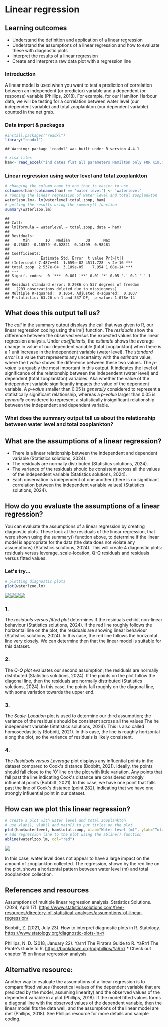 

  
# Linear regression



## Learning outcomes
  * Understand the definition and application of a linear regression
  * Understand the assumptions of a linear regression and how to evaluate these with diagnostic plots 
  * Interpret the results of a linear regression 
  * Create and interpret a raw data plot with a regression line

### Introduction 

  A linear model is used when you want to test a prediction of correlation between an independent (or predictor) variable and a dependent (or response) variable (Phillips, 2018). For example, for our Hamilton Harbour data, we will be testing for a correlation between water level (our independent variable) and total zooplankton (our dependent variable) counted in the net grab. 

### Data import & packages

``` r
#install.packages("readxl")
library("readxl")
```

```
## Warning: package 'readxl' was built under R version 4.4.1
```

``` r
# xlsx files
ham<- read_excel("ind dates flat all parameters Hamilton only FOR Kim.xlsx")
```

### Linear regression  using water level and total zooplankton

``` r
# changing the column name to one that is easier to use
colnames(ham)[colnames(ham) == 'water level'] <- 'waterlevel'
# running the linear regression of water level and total zooplankton
waterlzoo.lm<- lm(waterlevel~total.zoop, ham)
# getting the results using the summary() function
summary(waterlzoo.lm)
```

```
## 
## Call:
## lm(formula = waterlevel ~ total.zoop, data = ham)
## 
## Residuals:
##      Min       1Q   Median       3Q      Max 
## -0.75082 -0.18579 -0.02821  0.14399  0.98481 
## 
## Coefficients:
##              Estimate Std. Error  t value Pr(>|t|)    
## (Intercept) 7.487e+01  1.659e-02 4511.728  < 2e-16 ***
## total.zoop  2.537e-04  3.189e-05    7.954 1.08e-14 ***
## ---
## Signif. codes:  0 '***' 0.001 '**' 0.01 '*' 0.05 '.' 0.1 ' ' 1
## 
## Residual standard error: 0.2986 on 537 degrees of freedom
##   (203 observations deleted due to missingness)
## Multiple R-squared:  0.1054,	Adjusted R-squared:  0.1037 
## F-statistic: 63.26 on 1 and 537 DF,  p-value: 1.078e-14
```
## What does this output tell us? 

  The *call* in the summary output displays the call that was given to R, our linear regression coding using the lm() function. The *residuals* show the difference between the observed versus the expected values for the linear regression analysis. Under *coefficients*, the *estimate* shows the average change in value of our dependent variable (total zooplankton) when there is a 1 unit increase in the independent variable (water level). The *standard error* is a value that represents any uncertainty with the *estimate* value, where the *t value* shows the difference between these two values. The *p-value* is arguably the most important in this output. It indicates the level of significance of the relationship between the independent (water level) and dependent (total zooplankton) variables. Aka whether the value of the independent variable significantly impacts the value of the dependent variable. A *p-value* smaller than 0.05 is *generally* considered to represent a statistically significant relationship, whereas a *p-value* larger than 0.05 is *generally* considered to represent a statistically insignificant relationship between the independent and dependent variable. 

### What does the summary output tell us about the relationship between water level and total zooplankton?

## What are the assumptions of a linear regression? 
  * There is a linear relationship between the independent and dependent variable (Statistics solutions, 2024).
  * The residuals are normally distributed (Statistics solutions, 2024). 
  * The variance of the residuals should be consistent across all the values of the independent variable (Statistics solutions, 2024). 
  * Each observation is independent of one another (there is no significant correlation between the independent variable values) (Statistics solutions, 2024). 

## How do you evaluate the assumptions of a linear regression?

  You can evaluate the assumptions of a linear regression by creating diagnostic plots. These look at the residuals of the linear regression, that were shown using the summary() function above, to determine if the linear model is appropriate for the data (the data does not violate any assumptions) (Statistics solutions, 2024). This will create 4 diagnostic plots: residuals versus leverage, scale-location, Q-Q residuals and residuals versus fitted values. 

### Let's try...

``` r
# plotting diagnostic plots
plot(waterlzoo.lm)
```

![](HHworkshop_files/figure-html/unnamed-chunk-3-1.png)<!-- -->![](HHworkshop_files/figure-html/unnamed-chunk-3-2.png)<!-- -->![](HHworkshop_files/figure-html/unnamed-chunk-3-3.png)<!-- -->![](HHworkshop_files/figure-html/unnamed-chunk-3-4.png)<!-- -->

### 1. 
The *residuals versus fitted plot* determines if the residuals exhibit non-linear behaviour (Statistics solutions, 2024). If the red line roughly follows the horizontal line on the plot, the residuals are showing linear behaviour (Statistics solutions, 2024). In this case, the red line follows the horizontal line very closely. We can determine then that the linear model is suitable for this dataset. 

### 2. 
The *Q-Q plot* evaluates our second assumption; the residuals are normally distributed (Statistics solutions, 2024). If the points on the plot follow the diagonal line, then the residuals are normally distributed (Statistics solutions, 2024). In this case, the points fall roughly on the diagonal line, with some variation towards the upper end. 

### 3.
The *Scale-Location* plot is used to determine our third assumption; the variance of the residuals should be consistent across all the values The he independent variable (Statistics solutions, 2024). This is also called homoscedasticity (Bobbitt, 2021). In this case, the line is roughly horizontal along the plot, so the variance of residuals is likely consistent. 

### 4.
The *Residuals versus Leverage* plot displays any influential points in the dataset compared to Cook's distance (Bobbitt, 2021). Ideally, the points should fall close to the '0' line on the plot with little variation. Any points that fall past the line indicating Cook's distance are considered strongly influential points (Bobbitt, 2021). In this case, we have one point that falls past the line of Cook's distance (point 282), indicating that we have one strongly influential point in our dataset. 

## How can we plot this linear regression? 


``` r
# create a plot with water level and total zooplankton
# use xlab(), ylab() and main() to put titles on the plot
plot(ham$waterlevel, ham$total.zoop, xlab="Water level (m)", ylab="Total zooplankton collected", main="Relationship between water level and total zooplankton")
# add regression line to the plot using the abline() function
abline(waterlzoo.lm, col="red")
```

![](HHworkshop_files/figure-html/unnamed-chunk-4-1.png)<!-- -->

In this case, water level does not appear to have a large impact on the amount of zooplankton collected. The regression, shown by the red line on the plot, shows a horizontal pattern between water level (m) and total zooplankton collection. 



## References and resources
  Assumptions of multiple linear regression analysis. Statistics Solutions. (2024, April 17). https://www.statisticssolutions.com/free-resources/directory-of-statistical-analyses/assumptions-of-linear-regression/ 
  
  Bobbitt, Z. (2021, July 23). How to interpret diagnostic plots in R. Statology. https://www.statology.org/diagnostic-plots-in-r/ 

  Phillips, N. D. (2018, January 22). Yarrr! The Pirate’s Guide to R. YaRrr! The Pirate’s Guide to R. https://bookdown.org/ndphillips/YaRrr/ 
    * Check out chapter 15 on linear regression analysis 
    
## Alternative resource:

  Another way to evaluate the assumptions of a linear regression is to compare fitted values (theoretical values of the dependent variable that are predicted by the model, assuming linearity) and the observed values of the dependent variable in a plot (Phillips, 2018). If the model fitted values forms a diagonal line with the observed values of the dependent variable, then the linear model fits the data well, and the assumptions of the linear model are met (Phillips, 2018). See Phillips resource for more details and sample coding. 


